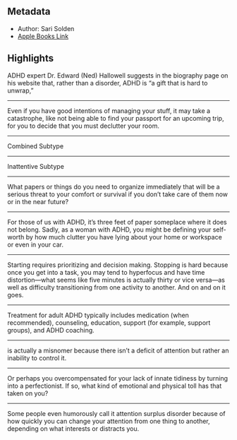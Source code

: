 ## Metadata
- Author: Sari Solden
- [Apple Books Link](ibooks://assetid/069ACA413E3C36D63DAC47C1BDECBA36)

## Highlights
ADHD expert Dr. Edward (Ned) Hallowell suggests in the biography page on his website that, rather than a disorder, ADHD is “a gift that is hard to unwrap,”

---
Even if you have good intentions of managing your stuff, it may take a catastrophe, like not being able to find your passport for an upcoming trip, for you to decide that you must declutter your room.

---
Combined Subtype

---
Inattentive Subtype

---
What papers or things do you need to organize immediately that will be a serious threat to your comfort or survival if you don’t take care of them now or in the near future?

---
For those of us with ADHD, it’s three feet of paper someplace where it does not belong. Sadly, as a woman with ADHD, you might be defining your self-worth by how much clutter you have lying about your home or workspace or even in your car.

---
Starting requires prioritizing and decision making. Stopping is hard because once you get into a task, you may tend to hyperfocus and have time distortion—what seems like five minutes is actually thirty or vice versa—as well as difficulty transitioning from one activity to another. And on and on it goes.

---
Treatment for adult ADHD typically includes medication (when recommended), counseling, education, support (for example, support groups), and ADHD coaching.

---
is actually a misnomer because there isn’t a deficit of attention but rather an inability to control it.

---
Or perhaps you overcompensated for your lack of innate tidiness by turning into a perfectionist. If so, what kind of emotional and physical toll has that taken on you?

---
Some people even humorously call it attention surplus disorder because of how quickly you can change your attention from one thing to another, depending on what interests or distracts you.